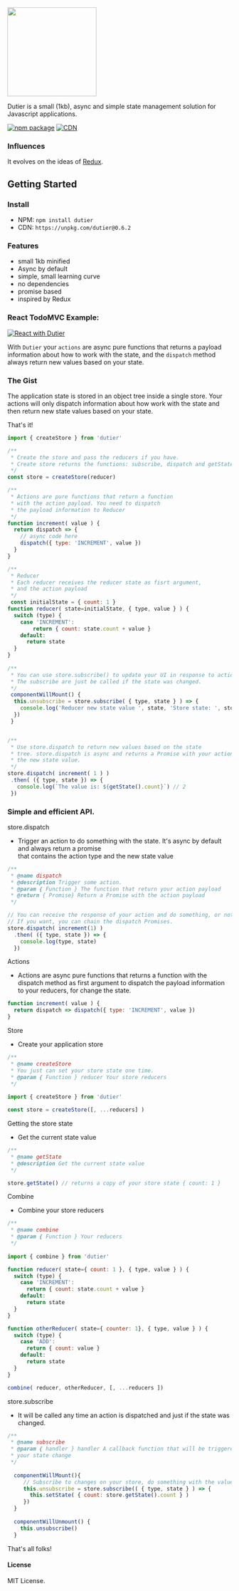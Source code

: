 <img width="200" src="https://raw.githubusercontent.com/luisvinicius167/dutier/master/img/logo.png"/> 

Dutier is a small (1kb), async and simple state management solution for Javascript applications. <br/>

[![npm package](https://img.shields.io/badge/npm-0.6.2-blue.svg)](https://www.npmjs.com/package/dutier)
[![CDN](https://img.shields.io/badge/cdn-0.6.2-ff69b4.svg)](https://unpkg.com/dutier@0.6.1)


### Influences
It evolves on the ideas of [Redux](https://github.com/reactjs/redux).

## Getting Started

### Install
* NPM: ``` npm install dutier ```
* CDN: ```https://unpkg.com/dutier@0.6.2```

### Features
 * small 1kb minified
 * Async by default
 * simple, small learning curve
 * no dependencies
 * promise based
 * inspired by Redux
 
 ### React TodoMVC Example:
 [![React with Dutier](https://codesandbox.io/static/img/play-codesandbox.svg)](https://codesandbox.io/s/mZnrX7GN0)

With `Dutier` your `actions` are async pure functions that returns a payload information about how to work with the state, and the `dispatch` method always return new values based on your state.

### The Gist
The application state is stored in an object tree inside a single store. Your actions will only dispatch information about how work with the state and then return new state values based on your state.

That's it!

```javascript
import { createStore } from 'dutier'

/**
 * Create the store and pass the reducers if you have.
 * Create store returns the functions: subscribe, dispatch and getState
 */
const store = createStore(reducer)

/**
 * Actions are pure functions that return a function
 * with the action payload. You need to dispatch
 * the payload information to Reducer
 */
function increment( value ) {
  return dispatch => {
    // async code here
    dispatch({ type: 'INCREMENT', value })
  }
}

/**
 * Reducer
 * Each reducer receives the reducer state as fisrt argument,
 * and the action payload
 */
 const initialState = { count: 1 }
function reducer( state=initialState, { type, value } ) {
  switch (type) {
    case 'INCREMENT':
        return { count: state.count + value }
    default:
      return state  
  }
}
    
/**
 * You can use store.subscribe() to update your UI in response to actions;
 * The subscribe are just be called if the state was changed.
 */
 componentWillMount() {
  this.unsubscribe = store.subscribe( { type, state } ) => {
    console.log('Reducer new state value ', state, 'Store state: ', store.getState())
  })
 }


/**
 * Use store.dispatch to return new values based on the state
 * tree. store.dispatch is async and returns a Promise with your action type and
 * the new state value.
 */
store.dispatch( increment( 1 ) )
 .then( ({ type, state }) => {
   console.log(`The value is: ${getState().count}`) // 2
 })
```

### Simple and efficient API.

store.dispatch
 * Trigger an action to do something with the state. It's async by default and always return a promise <br> 
 that contains the action type and the new state value 

```javascript
/**
 * @name dispatch
 * @description Trigger some action.
 * @param { Function } The function that return your action payload
 * @return { Promise} Return a Promise with the action payload
 */

// You can receive the response of your action and do something, or not.
// If you want, you can chain the dispatch Promises.
store.dispatch( increment(1) )
  .then( ({ type, state }) => {
    console.log(type, state)
  })
```

Actions
 * Actions are async pure functions that returns a function with the dispatch method as first argument to dispatch the payload information to your reducers, for change the state.
 
```javascript
function increment( value ) {
  return dispatch => dispatch({ type: 'INCREMENT', value })
}
```


Store
 * Create your application store
```javascript
/**
 * @name createStore
 * You just can set your store state one time.
 * @param { Function } reducer Your store reducers
 */
 
import { createStore } from 'dutier'

const store = createStore([, ...reducers] )
```

Getting the store state
 * Get the current state value
```javascript
/**
 * @name getState
 * @description Get the current state value
 */

store.getState() // returns a copy of your store state { count: 1 }
```

Combine
 * Combine your store reducers
```javascript
/**
 * @name combine
 * @param { Function } Your reducers
 */
 
import { combine } from 'dutier'

function reducer( state={ count: 1 }, { type, value } ) {
  switch (type) {
    case 'INCREMENT':
      return { count: state.count + value }
    default:
      return state  
  }
}

function otherReducer( state={ counter: 1}, { type, value } ) {
  switch (type) {
    case 'ADD':
      return { count: value }
    default:
      return state  
  }
}

combine( reducer, otherReducer, [, ...reducers ])
```


store.subscribe
 * It will be called any time an action is dispatched and just if the state was changed.
```javascript
/**
 * @name subscribe
 * @param { handler } handler A callback function that will be triggered when
 * your state change
 */
  
  componentWillMount(){
     // Subscribe to changes on your store, do something with the value.
     this.unsubscribe = store.subscribe(( { type, state } ) => {
       this.setState( { count: store.getState().count } )
     })
  }
  
  componentWillUnmount() {
    this.unsubscribe()
  }
```

That's all folks!


#### License
MIT License.
